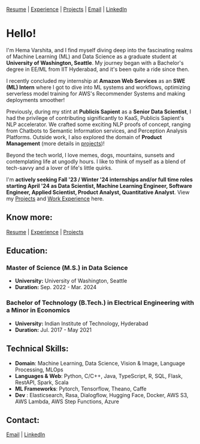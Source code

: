 [Resume](https://drive.google.com/file/d/1Tw8_drfOKyDd5aAY6qsFk9MH-Ga8CNng/view?usp=sharing) | [Experience](Experience.md#experience) | [Projects](projects.md#projects) | [Email](mailto:hkoneti@asu.edu) | [LinkedIn](https://www.linkedin.com/in/hemanth-raju-aba388176/) 

# Hello!

I'm Hema Varshita, and I find myself diving deep into the fascinating realms of Machine Learning (ML) and Data Science as a graduate student at **University of Washington, Seattle**. My journey began with a Bachelor's degree in EE/ML from IIT Hyderabad, and it's been quite a ride since then. 

I recently concluded my internship at **Amazon Web Services** as an **SWE (ML) Intern** where I got to dive into  ML systems and workflows, optimizing serverless model training for AWS's Recommender Systems and making deployments smoother! 

Previously, during my stint at **Publicis Sapient** as a **Senior Data Scientist**, I had the privilege of contributing significantly to KaaS, Publicis Sapient's NLP accelerator. We crafted some exciting NLP proofs of concept, ranging from Chatbots to Semantic Information services, and Perception Analysis Platforms. Outside work, I also explored the domain of **Product Management** (more details in [projects](projects.md#projects))! 

Beyond the tech world, I love memes, dogs, mountains, sunsets and contemplating life at ungodly hours. I like to think of myself as a blend of tech-savvy and a lover of life's little quirks. 

I'm **actively seeking Fall '23 / Winter '24 internships and/or full time roles starting April '24 as Data Scientist, Machine Learning Engineer, Software Engineer, Applied Scientist, Product Analyst, Quantitative Analyst**. View my [Projects](projects.md#projects) and [Work Experience](Experience.md#experience) here. 

## Know more:
[Resume](https://drive.google.com/file/d/12KRtfnoA9yQMReRObOS0FLZEHmJHqFxJ/view?usp=sharing) | [Experience](Experience.md#experience) | [Projects](projects.md#projects)


## Education:
### Master of Science (M.S.) in Data Science
- **University:** University of Washington, Seattle
- **Duration:** Sep. 2022 - Mar. 2024
  
### Bachelor of Technology (B.Tech.) in Electrical Engineering with a Minor in Economics
- **University:** Indian Institute of Technology, Hyderabad
- **Duration:** Jul. 2017 - May 2021

## Technical Skills: 

- **Domain**: Machine Learning, Data Science, Vision & Image, Language Processing, MLOps
- **Languages & Web**: Python, C/C++, Java, TypeScript, R, SQL, Flask, RestAPI, Spark, Scala
- **ML Frameworks**: Pytorch, Tensorflow, Theano, Caffe
- **Dev** : Elasticsearch, Rasa, Dialogflow, Hugging Face, Docker, AWS S3, AWS Lambda, AWS Step Functions, Azure


## Contact:
[Email](mailto:hkoneti@asu.edu) | [LinkedIn](https://www.linkedin.com/in/hemanth-raju-aba388176/) 



